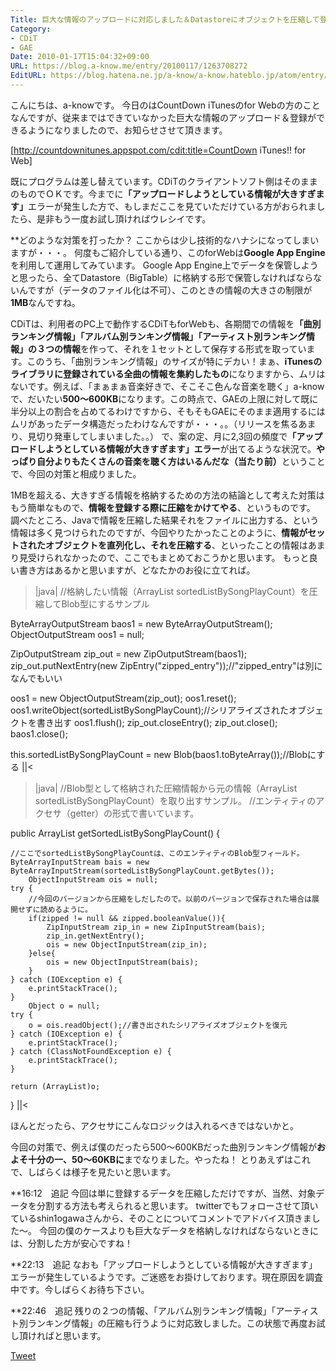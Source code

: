 ```yaml
---
Title: 巨大な情報のアップロードに対応しました＆Datastoreにオブジェクトを圧縮して登録する
Category:
- CDiT
- GAE
Date: 2010-01-17T15:04:32+09:00
URL: https://blog.a-know.me/entry/20100117/1263708272
EditURL: https://blog.hatena.ne.jp/a-know/a-know.hateblo.jp/atom/entry/12921228815727979890
---
```



こんにちは、a-knowです。
今日のはCountDown iTunesのfor Webの方のことなんですが、従来まではできていなかった巨大な情報のアップロード＆登録ができるようになりましたので、お知らせさせて頂きます。


[http://countdownitunes.appspot.com/cdit:title=CountDown iTunes!! for Web]


既にプログラムは差し替えています。CDiTのクライアントソフト側はそのままのものでＯＫです。今までに<span style="font-weight:bold;">「アップロードしようとしている情報が大きすぎます」</span>エラーが発生した方で、もしまだここを見ていただけている方がおられましたら、是非もう一度お試し頂ければウレシイです。


**どのような対策を打ったか？
ここからは少し技術的なハナシになってしまいますが・・・。
何度もご紹介している通り、このforWebは<span style="font-weight:bold;">Google App Engine</span>を利用して運用してみています。
Google App Engine上でデータを保管しようと思ったら、全てDatastore（BigTable）に格納する形で保管しなければならないんですが（データのファイル化は不可）、このときの情報の大きさの制限が<span style="font-weight:bold;">1MB</span>なんですね。

CDiTは、利用者のPC上で動作するCDiTもforWebも、各期間での情報を<span style="font-weight:bold;">「曲別ランキング情報」「アルバム別ランキング情報」「アーティスト別ランキング情報」の３つの情報</span>を作って、それを１セットとして保存する形式を取っています。このうち、「曲別ランキング情報」のサイズが特にデカい！まぁ、<span style="font-weight:bold;">iTunesのライブラリに登録されている全曲の情報を集約したもの</span>になりますから、ムリはないです。例えば、「まぁまぁ音楽好きで、そこそこ色んな音楽を聴く」a-knowで、だいたい<span style="font-weight:bold;">500〜600KB</span>になります。この時点で、GAEの上限に対して既に半分以上の割合を占めてるわけですから、そもそもGAEにそのまま適用するにはムリがあったデータ構造だったわけなんですが・・・。。（リリースを焦るあまり、見切り発車してしまいました。。）
で、案の定、月に2,3回の頻度で<span style="font-weight:bold;">「アップロードしようとしている情報が大きすぎます」エラー</span>が出てるような状況で。<span style="font-weight:bold;">やっぱり自分よりもたくさんの音楽を聴く方はいるんだな（当たり前）</span>ということで、今回の対策と相成りました。


1MBを超える、大きすぎる情報を格納するための方法の結論として考えた対策はもう簡単なもので、<span style="font-weight:bold;">情報を登録する際に圧縮をかけてやる</span>、というものです。
調べたところ、Javaで情報を圧縮した結果それをファイルに出力する、という情報は多く見つけられたのですが、今回やりたかったことのように、<span style="font-weight:bold;">情報がセットされたオブジェクトを直列化し、それを圧縮する</span>、といったことの情報はあまり見受けられなかったので、ここでもまとめておこうかと思います。
もっと良い書き方はあるかと思いますが、どなたかのお役に立てれば。


>|java|
//格納したい情報（ArrayList<Element> sortedListBySongPlayCount）を圧縮してBlob型にするサンプル

ByteArrayOutputStream baos1 = new ByteArrayOutputStream();
ObjectOutputStream oos1 = null;

ZipOutputStream zip_out = new ZipOutputStream(baos1);
zip_out.putNextEntry(new ZipEntry("zipped_entry"));//"zipped_entry"は別になんでもいい

oos1 = new ObjectOutputStream(zip_out);
oos1.reset();
oos1.writeObject(sortedListBySongPlayCount);//シリアライズされたオブジェクトを書き出す
oos1.flush();
zip_out.closeEntry();
zip_out.close();
baos1.close();

this.sortedListBySongPlayCount = new Blob(baos1.toByteArray());//Blobにする
||<


>|java|
//Blob型として格納された圧縮情報から元の情報（ArrayList<Element> sortedListBySongPlayCount）を取り出すサンプル。
//エンティティのアクセサ（getter）の形式で書いています。

public ArrayList getSortedListBySongPlayCount() {

	//ここでsortedListBySongPlayCountは、このエンティティのBlob型フィールド。
	ByteArrayInputStream bais = new ByteArrayInputStream(sortedListBySongPlayCount.getBytes());
        ObjectInputStream ois = null;
	try {
		//今回のバージョンから圧縮をしだしたので。以前のバージョンで保存された場合は展開せずに読めるように。
		if(zipped != null && zipped.booleanValue()){
			ZipInputStream zip_in = new ZipInputStream(bais);
			zip_in.getNextEntry();
			ois = new ObjectInputStream(zip_in);
		}else{
			ois = new ObjectInputStream(bais);
		}
	} catch (IOException e) {
		e.printStackTrace();
	}
        Object o = null;
	try {
		o = ois.readObject();//書き出されたシリアライズオブジェクトを復元
	} catch (IOException e) {
		e.printStackTrace();
	} catch (ClassNotFoundException e) {
		e.printStackTrace();
	}

	return (ArrayList)o;
}
||<


ほんとだったら、アクセサにこんなロジックは入れるべきではないかと。


今回の対策で、例えば僕のだったら500〜600KBだった曲別ランキング情報が<span style="font-weight:bold;">およそ十分の一、50〜60KBに</span>までなりました。やったね！
とりあえずはこれで、しばらくは様子を見たいと思います。


**16:12　追記
今回は単に登録するデータを圧縮しただけですが、当然、対象データを分割する方法も考えられると思います。
twitterでもフォローさせて頂いているshin1ogawaさんから、そのことについてコメントでアドバイス頂きました〜。
今回の僕のケースよりも巨大なデータを格納しなければならないときには、分割した方が安心ですね！


**22:13　追記
なおも「アップロードしようとしている情報が大きすぎます」エラーが発生しているようです。ご迷惑をお掛けしております。現在原因を調査中です。今しばらくお待ち下さい。


**22:46　追記
残りの２つの情報、「アルバム別ランキング情報」「アーティスト別ランキング情報」の圧縮も行うように対応致しました。この状態で再度お試し頂ければと思います。



<a href="http://twitter.com/share" class="twitter-share-button" data-count="horizontal" data-via="a_know" data-related="CDiT_info" data-lang="ja">Tweet</a><script type="text/javascript" src="http://platform.twitter.com/widgets.js"></script>
